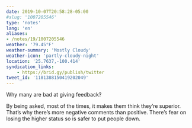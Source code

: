 ```yaml
---
date: 2019-10-07T20:58:28-05:00
#slug: '1007205546'
type: 'notes'
lang: 'en'
aliases:
- /notes/19/1007205546
weather: '79.45°F'
weather-summary: 'Mostly Cloudy'
weather-icon: 'partly-cloudy-night'
location: '25.7637,-100.414'
syndication_links:
    - https://brid.gy/publish/twitter
tweet_id: '1181388150419202049'
---
```

‪Why many are bad at giving feedback?‬

‪By being asked, most of the times, it makes them think they’re superior. That’s why there’s more negative comments than positive. There’s fear on losing the higher status so is safer to put people down.‬
